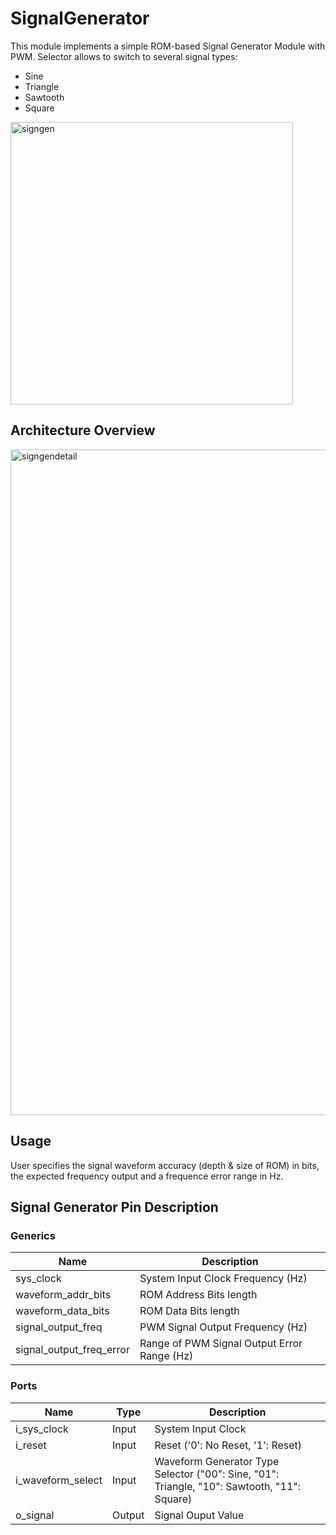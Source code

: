 # SignalGenerator
This module implements a simple ROM-based Signal Generator Module with PWM. Selector allows to switch to several signal types:
- Sine
- Triangle
- Sawtooth
- Square

<img width="452" alt="signgen" src="https://github.com/user-attachments/assets/e3585295-d75c-4e92-8336-e413496782c2" />

## Architecture Overview

<img width="1065" alt="signgendetail" src="https://github.com/user-attachments/assets/cfe47fce-e905-43ce-94ac-1318fbbd3d15" />

## Usage

User specifies the signal waveform accuracy (depth & size of ROM) in bits, the expected frequency output and a frequence error range in Hz.

## Signal Generator Pin Description

### Generics

| Name | Description |
| ---- | ----------- |
| sys_clock | System Input Clock Frequency (Hz) |
| waveform_addr_bits | ROM Address Bits length |
| waveform_data_bits | ROM Data Bits length |
| signal_output_freq | PWM Signal Output Frequency (Hz) |
| signal_output_freq_error | Range of PWM Signal Output Error Range (Hz) |

### Ports

| Name | Type | Description |
| ---- | ---- | ----------- |
| i_sys_clock | Input | System Input Clock |
| i_reset | Input | Reset ('0': No Reset, '1': Reset) |
| i_waveform_select | Input | Waveform Generator Type Selector ("00": Sine, "01": Triangle, "10": Sawtooth, "11": Square)|
| o_signal | Output | Signal Ouput Value |
